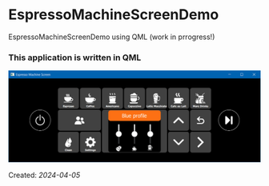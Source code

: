 # EspressoMachineScreenDemo
EspressoMachineScreenDemo using QML (work in prrogress!)

### This application is written in QML
![Image of EspressoMachineScreenDemo](https://github.com/alimoghanni/EspressoMachineScreenDemo/blob/main/screenshot.jpg)

Created: *2024-04-05*
